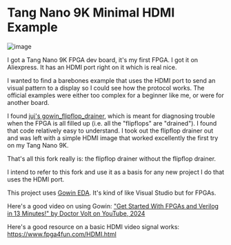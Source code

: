 # Tang Nano 9K Minimal HDMI Example

![image](https://github.com/user-attachments/assets/f6ecfec0-893a-4c8f-b0a0-129df81732de)

I got a Tang Nano 9K FPGA dev board, it's my first FPGA. I got it on Aliexpress. It has an HDMI port right on it which is real nice.

I wanted to find a barebones example that uses the HDMI port to send an visual pattern to a display so I could see how the protocol works. The official examples were either too complex for a beginner like me, or were for another board. 

I found [juj's gowin_flipflop_drainer](https://github.com/juj/gowin_flipflop_drainer), which is meant for diagnosing trouble when the FPGA is all filled up (i.e. all the "flipflops" are "drained"). I found that code relatively easy to understand. I took out the flipflop drainer out and was left with a simple HDMI image that worked excellently the first try on my Tang Nano 9K. 

That's all this fork really is: the flipflop drainer without the flipflop drainer. 

I intend to refer to this fork and use it as a basis for any new project I do that uses the HDMI port.

This project uses [Gowin EDA](https://www.gowinsemi.com/en/support/download_eda/). It's kind of like Visual Studio but for FPGAs.

Here's a good video on using Gowin: ["Get Started With FPGAs and Verilog in 13 Minutes!" by Doctor Volt on YouTube, 2024](https://www.youtube.com/watch?v=aWm9pJ2KobA)

Here's a good resource on a basic HDMI video signal works: https://www.fpga4fun.com/HDMI.html
